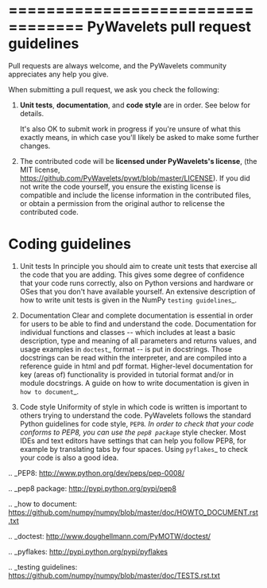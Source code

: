 ==================================
PyWavelets pull request guidelines
==================================

Pull requests are always welcome, and the PyWavelets community appreciates
any help you give.

When submitting a pull request, we ask you check the following:

1. **Unit tests**, **documentation**, and **code style** are in order.
   See below for details.

   It's also OK to submit work in progress if you're unsure of what
   this exactly means, in which case you'll likely be asked to make
   some further changes.

2. The contributed code will be **licensed under PyWavelets's license**,
   (the MIT license, https://github.com/PyWavelets/pywt/blob/master/LICENSE).
   If you did not write the code yourself, you ensure the existing
   license is compatible and include the license information in the
   contributed files, or obtain a permission from the original
   author to relicense the contributed code.


Coding guidelines
=================

1. Unit tests
    In principle you should aim to create unit tests that exercise all the code
    that you are adding.  This gives some degree of confidence that your code
    runs correctly, also on Python versions and hardware or OSes that you don't
    have available yourself.  An extensive description of how to write unit
    tests is given in the NumPy `testing guidelines`_.

2. Documentation
    Clear and complete documentation is essential in order for users to be able
    to find and understand the code.  Documentation for individual functions
    and classes -- which includes at least a basic description, type and
    meaning of all parameters and returns values, and usage examples in
    `doctest`_ format -- is put in docstrings.  Those docstrings can be read
    within the interpreter, and are compiled into a reference guide in html and
    pdf format.  Higher-level documentation for key (areas of) functionality is
    provided in tutorial format and/or in module docstrings.  A guide on how to
    write documentation is given in `how to document`_.

3. Code style
    Uniformity of style in which code is written is important to others trying
    to understand the code.  PyWavelets follows the standard Python guidelines
    for code style, `PEP8`_.  In order to check that your code conforms to
    PEP8, you can use the `pep8 package`_ style checker.  Most IDEs and text
    editors have settings that can help you follow PEP8, for example by
    translating tabs by four spaces.  Using `pyflakes`_ to check your code is
    also a good idea.


.. _PEP8: http://www.python.org/dev/peps/pep-0008/

.. _pep8 package: http://pypi.python.org/pypi/pep8

.. _how to document: https://github.com/numpy/numpy/blob/master/doc/HOWTO_DOCUMENT.rst.txt

.. _doctest: http://www.doughellmann.com/PyMOTW/doctest/

.. _pyflakes: http://pypi.python.org/pypi/pyflakes

.. _testing guidelines: https://github.com/numpy/numpy/blob/master/doc/TESTS.rst.txt
